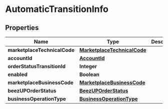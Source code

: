 
# AutomaticTransitionInfo

## Properties
Name | Type | Description | Notes
------------ | ------------- | ------------- | -------------
**marketplaceTechnicalCode** | [**MarketplaceTechnicalCode**](MarketplaceTechnicalCode.md) |  | 
**accountId** | [**AccountId**](AccountId.md) |  | 
**orderStatusTransitionId** | **Integer** |  | 
**enabled** | **Boolean** |  | 
**marketplaceBusinessCode** | [**MarketplaceBusinessCode**](MarketplaceBusinessCode.md) |  | 
**beezUPOrderStatus** | [**BeezUPOrderStatus**](BeezUPOrderStatus.md) |  | 
**businessOperationType** | [**BusinessOperationType**](BusinessOperationType.md) |  | 



